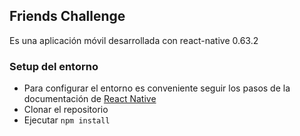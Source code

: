 ## Friends Challenge

Es una aplicación móvil desarrollada con react-native 0.63.2

### Setup del entorno

- Para configurar el entorno es conveniente seguir los pasos de la documentación de [React Native](https://reactnative.dev/docs/environment-setup)
- Clonar el repositorio
- Ejecutar `npm install`
